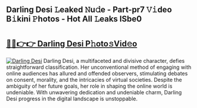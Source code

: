 ## Darling Desi 𝙻eaked 𝙽u𝚍e - Part-pr7 𝚅𝚒deo B𝚒kini 𝙿hotos - Hot All 𝙻eaks lSbe0

# <h2><a href="http://ld6vhf.urlbe.top/?page=Darling+Desi">🔗🔗👉👉 Darling Desi P𝚑oto𝚜Vid𝚎o</a></h2>

[![Darling Desi](https://i.imgur.com/eBuTRDB.gif)](http://ld6vhf.urlbe.top/?page=Darling+Desi)
Darling Desi, a multifaceted and divisive character, defies straightforward classification. Her unconventional method of engaging with online audiences has allured and offended observers, stimulating debates on consent, morality, and the intricacies of virtual societies. Despite the ambiguity of her future goals, her role in shaping the online world is undeniable. With unwavering dedication and undeniable charm, Darling Desi progress in the digital landscape is unstoppable.
